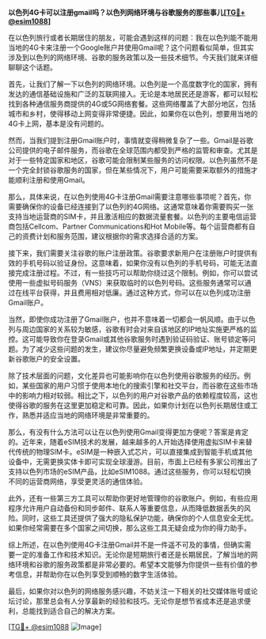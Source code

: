 **以色列4G卡可以注册gmail吗？以色列网络环境与谷歌服务的那些事儿[[TG💪+ @esim1088](https://t.me/s/esim1088)]**

在以色列旅行或者长期居住的朋友，可能会遇到这样的问题：我在以色列能不能用当地的4G卡来注册一个Google账户并使用Gmail呢？这个问题看似简单，但其实涉及到以色列的网络环境、谷歌的服务政策以及一些技术细节。今天我们就来详细聊聊这个话题。

首先，让我们了解一下以色列的网络环境。以色列是一个高度数字化的国家，拥有发达的通信基础设施和广泛的互联网接入。无论是本地居民还是游客，都可以轻松找到各种通信服务商提供的4G或5G网络套餐。这些网络覆盖了大部分地区，包括城市和乡村，使得移动上网变得非常便捷。因此，如果你在以色列，想要用当地的4G卡上网，基本是没有问题的。

然而，当我们提到注册Gmail账户时，事情就变得稍微复杂了一些。Gmail是谷歌公司提供的电子邮件服务，而谷歌在全球范围内都受到严格的监管和审查。尤其是对于一些特定国家和地区，谷歌可能会限制某些服务的访问权限。以色列虽然不是一个完全封锁谷歌服务的国家，但在某些情况下，用户可能需要采取额外的措施才能顺利注册和使用Gmail。

那么，具体来说，在以色列使用4G卡注册Gmail需要注意哪些事项呢？首先，你需要确保你的设备已经连接到了以色列的4G网络。这通常意味着你需要购买一张支持当地运营商的SIM卡，并且激活相应的数据流量套餐。以色列的主要电信运营商包括Cellcom、Partner Communications和Hot Mobile等。每个运营商都有自己的资费计划和服务范围，建议根据你的需求选择合适的方案。

接下来，我们需要关注谷歌的账户注册政策。谷歌要求新用户在注册账户时提供有效的手机号码以验证身份。这意味着，如果你没有以色列的手机号码，可能无法直接完成注册过程。不过，有一些技巧可以帮助你绕过这个限制。例如，你可以尝试使用一些虚拟号码服务（VNS）来获取临时的以色列号码。这些服务通常可以通过在线平台获得，并且费用相对低廉。通过这种方式，你可以在以色列成功注册Gmail账户。

当然，即使你成功注册了Gmail账户，也并不意味着一切都会一帆风顺。由于以色列与周边国家的关系较为敏感，谷歌有时会对来自该地区的IP地址实施更严格的监控。这可能导致你在登录Gmail或其他谷歌服务时遇到验证码验证、账号锁定等问题。为了减少这些问题的发生，建议你尽量避免频繁更换设备或IP地址，并定期更新谷歌账户的安全设置。

除了技术层面的问题，文化差异也可能影响你在以色列使用谷歌服务的经历。例如，某些国家的用户习惯于使用本地化的搜索引擎和社交平台，而谷歌在这些市场中的影响力相对较弱。相比之下，以色列的用户对谷歌产品的依赖程度较高，这也使得谷歌的服务在这里更加稳定和可靠。因此，如果你计划在以色列长期居住或工作，熟悉并适应当地的网络环境是非常重要的。

那么，有没有什么方法可以让在以色列使用Gmail变得更加方便呢？答案是肯定的。近年来，随着eSIM技术的发展，越来越多的人开始选择使用虚拟SIM卡来替代传统的物理SIM卡。eSIM是一种嵌入式芯片，可以直接集成到智能手机或其他设备中，无需更换实体卡即可实现全球漫游。目前，市面上已经有多家公司推出了支持以色列市场的eSIM产品，比如eSIM1088。通过这些服务，你可以轻松切换不同的运营商网络，享受更灵活的通信体验。

此外，还有一些第三方工具可以帮助你更好地管理你的谷歌账户。例如，有些应用程序允许用户自动备份和同步邮件、联系人等重要信息，从而降低数据丢失的风险。同时，这些工具还提供了强大的隐私保护功能，确保你的个人信息安全无忧。如果你经常需要在多个国家之间切换，那么这些工具无疑会成为你的得力助手。

综上所述，在以色列使用4G卡注册Gmail并不是一件遥不可及的事情，但确实需要一定的准备工作和技术知识。无论你是短期旅行者还是长期居民，了解当地的网络环境和谷歌的服务政策都是非常必要的。希望本文能够为你提供一些有价值的参考信息，并帮助你在以色列享受到顺畅的数字生活体验。

最后，如果你对以色列的网络服务感兴趣，不妨关注一下相关的社交媒体账号或论坛讨论，那里总会有人分享最新的经验和技巧。无论你是想节省成本还是追求便利，总能找到适合自己的解决方案。

[[TG💪+ @esim1088](https://t.me/s/esim1088) ![Image](https://i.postimg.cc/4NQfJmqS/Snipaste-2025-05-13-00-14-12.png)]